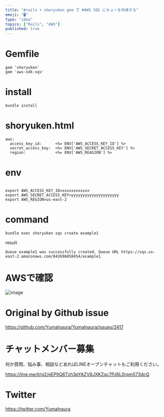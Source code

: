 ```yaml
---
title: "#rails + shoryuken gem で #AWS SQS にキューを作成する"
emoji: "🖥"
type: "idea"
topics: ["Rails", "AWS"]
published: true
---
```


# Gemfile

```
gem 'shoryuken'
gem 'aws-sdk-sqs'
```

# install

```
bundle install
```

# shoryuken.html

```
aws:
  access_key_id:      <%= ENV['AWS_ACCESS_KEY_ID'] %>
  secret_access_key:  <%= ENV['AWS_SECRET_ACCESS_KEY'] %>
  region:             <%= ENV['AWS_REASION'] %>
```

# env

```

export AWS_ACCESS_KEY_ID=xxxxxxxxxxxx
export AWS_SECRET_ACCESS_KEY=yyyyyyyyyyyyyyyyyyyyy
export AWS_REGION=us-east-2
```

# command

```
bundle exec shoryuken sqs create example1
```

result

```
Queue example1 was successfully created. Queue URL https://sqs.us-east-2.amazonaws.com/842696858454/example1
```

# AWSで確認

![image](https://user-images.githubusercontent.com/13635059/64765394-07353080-d57f-11e9-86e2-e3491f0cd633.png)


# Original by Github issue

https://github.com/YumaInaura/YumaInaura/issues/2417








<!-- Update From Qiita API -->

# チャットメンバー募集


何か質問、悩み事、相談などあればLINEオープンチャットもご利用ください。

https://line.me/ti/g2/eEPltQ6Tzh3pYAZV8JXKZqc7PJ6L0rpm573dcQ





# Twitter


https://twitter.com/YumaInaura


<!-- Update From Qiita API -->


